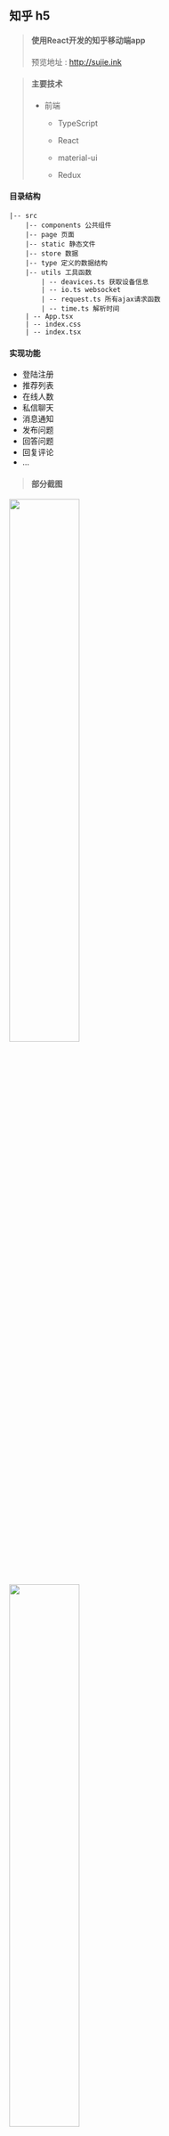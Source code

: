##  知乎 h5

> ####  使用React开发的知乎移动端app
> 预览地址 : http://sujie.ink

> #### 主要技术
>
> * 前端
>   * TypeScript
>
>   * React
>
>   * material-ui 
>
>   * Redux
         



#### 目录结构
```
|-- src
    |-- components 公共组件
    |-- page 页面
    |-- static 静态文件
    |-- store 数据
    |-- type 定义的数据结构
    |-- utils 工具函数
        | -- deavices.ts 获取设备信息
        | -- io.ts websocket
        | -- request.ts 所有ajax请求函数
        | -- time.ts 解析时间
    | -- App.tsx 
    | -- index.css 
    | -- index.tsx

```

#### 实现功能
* 登陆注册
* 推荐列表
* 在线人数
* 私信聊天
* 消息通知
* 发布问题
* 回答问题
* 回复评论
* ...
    
    

> ####  部分截图

<img src="https://images.gitee.com/uploads/images/2020/0502/205659_b8a43a57_5664323.jpeg" width="50%" height="50%" />
<img src="https://images.gitee.com/uploads/images/2020/0502/205719_535e3b18_5664323.jpeg" width="50%" height="50%" />
<img src="https://images.gitee.com/uploads/images/2020/0502/205802_377ca7b3_5664323.jpeg" width="50%" height="50%" />
<img src="https://images.gitee.com/uploads/images/2020/0502/205819_76a6de9c_5664323.jpeg" width="50%" height="50%" />
<img src="https://images.gitee.com/uploads/images/2020/0502/205843_cf013a7d_5664323.jpeg" width="50%" height="50%" />
<img src="https://images.gitee.com/uploads/images/2020/0502/205858_bc455f90_5664323.jpeg" width="50%" height="50%" />
<img src="https://images.gitee.com/uploads/images/2020/0502/205916_64b5b31f_5664323.jpeg" width="50%" height="50%" />
<img src="https://images.gitee.com/uploads/images/2020/0502/205928_552460fd_5664323.jpeg" width="50%" height="50%" />
